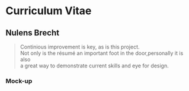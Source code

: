 # Curriculum Vitae 
## Nulens Brecht 

> Continious improvement is key, as is this project.  
Not only is the résumé an important foot in the door,personally it is also  
a great way to demonstrate current skills and eye for design. 

### Mock-up 
